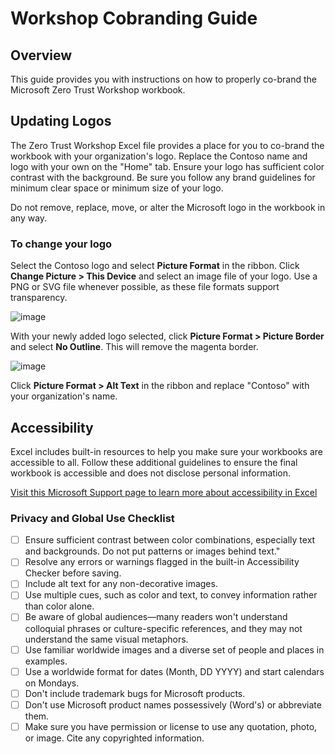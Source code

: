 # Workshop Cobranding Guide

## Overview
This guide provides you with instructions on how to properly co-brand the Microsoft Zero Trust Workshop workbook.

## Updating Logos
The Zero Trust Workshop Excel file provides a place for you to co-brand the workbook with your organization's logo. Replace the Contoso name and logo with your own on the "Home" tab. Ensure your logo has sufficient color contrast with the background. Be sure you follow any brand guidelines for minimum clear space or minimum size of your logo.

Do not remove, replace, move, or alter the Microsoft logo in the workbook in any way.

### To change your logo
Select the Contoso logo and select **Picture Format** in the ribbon. Click **Change Picture > This Device** and select an image file of your logo. Use a PNG or SVG file whenever possible, as these file formats support transparency.

![image](https://github.com/user-attachments/assets/8a2bb71e-6a45-4a10-8bca-6efe4f2db922)

With your newly added logo selected, click **Picture Format > Picture Border** and select **No Outline**. This will remove the magenta border.

![image](https://github.com/user-attachments/assets/e10ecfa9-88f4-4193-b888-975c12e1e47f)

Click **Picture Format > Alt Text** in the ribbon and replace "Contoso" with your organization's name.


## Accessibility
Excel includes built-in resources to help you make sure your workbooks are accessible to all. Follow these additional guidelines to ensure the final workbook is accessible and does not disclose personal information.

[Visit this Microsoft Support page to learn more about accessibility in Excel](https://support.microsoft.com/en-us/office/accessibility-best-practices-with-excel-spreadsheets-6cc05fc5-1314-48b5-8eb3-683e49b3e593)

### Privacy and Global Use Checklist
- [ ] Ensure sufficient contrast between color combinations, especially text and backgrounds. Do not put patterns or images behind text."
- [ ] Resolve any errors or warnings flagged in the built-in Accessibility Checker before saving.
- [ ] Include alt text for any non-decorative images.
- [ ] Use multiple cues, such as color and text, to convey information rather than color alone.
- [ ] Be aware of global audiences—many readers won't understand colloquial phrases or culture-specific references, and they may not understand the same visual metaphors.
- [ ] Use familiar worldwide images and a diverse set of people and places in examples.
- [ ] Use a worldwide format for dates (Month, DD YYYY) and start calendars on Mondays.
- [ ] Don't include trademark bugs for Microsoft products.
- [ ] Don't use Microsoft product names possessively (Word's) or abbreviate them.
- [ ] Make sure you have permission or license to use any quotation, photo, or image. Cite any copyrighted information.